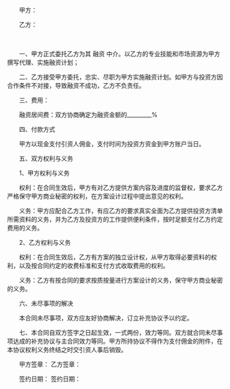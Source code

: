 
 


　　甲方：


　　乙方：


　　                


　　一、甲方正式委托乙方为其
融资
中介。以乙方的专业技能和市场资源为甲方撰写代理、实施融资计划；


　　二、乙方接受甲方委托，忠实、尽职为甲方实施融资计划。如甲方与投资方因合作条件不对接，导致融资不成功，乙方不负责任。


　　三、费用：


　　融资居间费：双方协商确定为融资金额的_________%


　　四、付款方式


　　甲方以现金支付引资人佣金，支付时间为投资方资金到甲方账户当日。


　　五、双方权利与义务


　　1、甲方权利与义务


　　权利：在合同生效后，甲方有对乙方提供方案内容及进度的监督权，要求乙方严格保守甲方商业秘密的权利，在方案设计过程中提出意见的权利。


　　义务：甲方应配合乙方工作，有应乙方的要求真实全面为乙方提供投资方清单所需资料的义务，并为乙方及投资方的工作提供便利条件，按时足额支付乙方约定费用的义务。


　　2、乙方权利与义务


　　权利：在合同生效后，乙方有方案的独立设计权，从甲方取得必要资料的权利，以及按合同约定的收费标准和支付方式收取费用的权利。


　　义务：乙方有按合同的要求按质按量进行方案设计的义务，保守甲方商业秘密的义务。


　　六、未尽事项的解决


　　本合同未尽事项，双方应友好协商解决，订立补充协议予以约定。


　　七、本合同自双方签字之日起生效，一式两份，效力等同。双方就合同未尽事项达成的补充协议与主合同效力等同。甲方所持协议不得作为支付佣金的附件，在本协议权利义务终结之时交引资人事后销毁。


　　甲方签章：                                     乙方签章：


　　签约日期：                                     签约日期：
 


 

 
 
 
 
 
  


  
 

  


  


  
 
 
 
 

